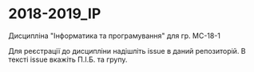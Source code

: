 # 2018-2019_IP
Дисципліна "Інформатика та програмування" для гр. МС-18-1

Для реєстрації до дисципліни надішліть issue в даний репозиторій.
В тексті issue вкажіть П.І.Б. та групу.

